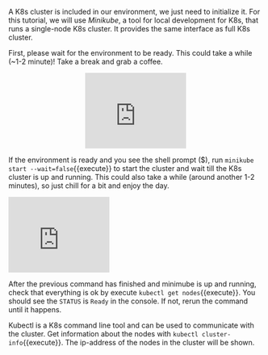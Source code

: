 
A K8s cluster is included in our environment, we just need to initialize it. For this tutorial, we will use _Minikube_, a tool for local development for K8s, that runs a single-node K8s cluster. It provides the same interface as full K8s cluster.

First, please wait for the environment to be ready. This could take a while (~1-2 minute)! Take a break and grab a coffee.

<p align="center"><iframe src="https://giphy.com/embed/RMhbmeqWeOBQIiQkS4" width="200"  frameBorder="0" class="giphy-embed" allowFullScreen></iframe></p>


If the environment is ready and you see the shell prompt ($), run `minikube start --wait=false`{{execute}} to start the cluster and wait till the K8s cluster is up and running.
This could also take a while (around another 1-2 minutes), so just chill for a bit and enjoy the day.

<iframe src="https://giphy.com/embed/hGTtqRheOj7KU" width="200"  frameBorder="0" class="giphy-embed" allowFullScreen></iframe>

After the previous command has finished and minimube is up and running, check that everything is ok by execute `kubectl get nodes`{{execute}}. You should see the `STATUS` is `Ready` in the console. If not, rerun the command until it happens.

Kubectl is a K8s command line tool and can be used to communicate with the cluster. Get information about the nodes with `kubectl cluster-info`{{execute}}. The ip-address of the nodes in the cluster will be shown.
